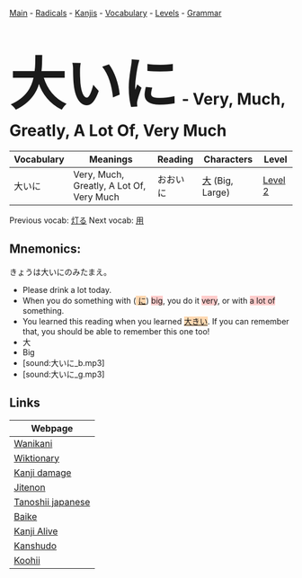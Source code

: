 <style> bigfont {font-size: 100px}</style>
[Main](../README.md) -
[Radicals](../radicals.md) -
[Kanjis](../kanjis.md) -
[Vocabulary](../vocabulary.md) -
[Levels](../levels.md) -
[Grammar](../grammar.md)
# <bigfont> 大いに</bigfont> - Very, Much, Greatly, A Lot Of, Very Much 

| Vocabulary | Meanings | Reading | Characters | Level |
| --- | --- | --- | --- | --- |
| 大いに | Very, Much, Greatly, A Lot Of, Very Much | おおいに |  [大](../kanjis/大.md) (Big, Large) | [Level 2](../levels/wk_level2.md) |

Previous vocab: [灯る](灯る.md) Next vocab: [用](用.md) 

## Mnemonics:
きょうは大いにのみたまえ。
* Please drink a lot today.
* When you do something with (<span style="background-color:#fed8b1"> [に](https://jisho.org/search/に)</span>) <span style="background-color:#ffcccb"> big</span>, you do it <span style="background-color:#ffcccb"> very</span>, or with <span style="background-color:#ffcccb"> a lot of</span> something.
* You learned this reading when you learned <span style="background-color:#fed8b1"> [大きい](https://jisho.org/search/大きい)</span>. If you can remember that, you should be able to remember this one too!
* 大
* Big
* [sound:大いに_b.mp3]
* [sound:大いに_g.mp3]


## Links 

| Webpage |
| --- |
| [Wanikani          ](https://www.wanikani.com/kanji/大いに) |
| [Wiktionary        ](https://en.wiktionary.org/wiki/大いに) |
| [Kanji damage      ](http://www.kanjidamage.com/kanji/search?utf8=✓&q=大いに) |
| [Jitenon           ](https://jitenon.com/kanji/大いに) |
| [Tanoshii japanese ](https://www.tanoshiijapanese.com/dictionary/kanji.cfm?k=大いに) |
| [Baike             ](https://baike.baidu.com/item/大いに) |
| [Kanji Alive       ](https://app.kanjialive.com/大いに) |
| [Kanshudo          ](https://www.kanshudo.com/searchmn?q=大いに) |
| [Koohii            ](https://kanji.koohii.com/study/kanji/大いに) |
